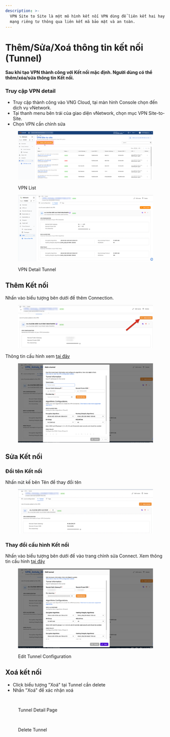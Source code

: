 ```yaml
---
description: >-
  VPN Site to Site là một mô hình kết nối VPN dùng để liên kết hai hay nhiều
  mạng riêng tư thông qua liên kết mã bảo mật và an toàn.
---
```


# Thêm/Sửa/Xoá thông tin kết nối (Tunnel)

**Sau khi tạo VPN thành công với Kết nối mặc định. Người dùng có thể thêm/xóa/sửa thông tin Kết nối.**

### Truy cập VPN detail

* Truy cập thành công vào VNG Cloud, tại màn hình Console chọn đến dịch vụ vNetwork.
* Tại thanh menu bên trái của giao diện vNetwork, chọn mục VPN Site-to-Site.
* Chọn VPN cần chỉnh sửa

<figure><img src="../../../.gitbook/assets/1 (2).png" alt=""><figcaption><p>VPN List</p></figcaption></figure>

<figure><img src="../../../.gitbook/assets/image (8) (1) (1) (1).png" alt=""><figcaption><p>VPN Detail Tunnel</p></figcaption></figure>

## Thêm Kết nối

Nhấn vào biểu tượng bên dưới để thêm Connection.

<figure><img src="../../../.gitbook/assets/image (846).png" alt=""><figcaption></figcaption></figure>

Thông tin cấu hình xem [tại đây ](./#cau-hinh-default-tunnel)

<figure><img src="../../../.gitbook/assets/image (847).png" alt=""><figcaption></figcaption></figure>

## Sửa Kết nối

### Đổi tên Kết nối

Nhấn nút kế bên Tên để thay đổi tên



<figure><img src="../../../.gitbook/assets/image (2) (1) (1) (1).png" alt=""><figcaption></figcaption></figure>

### Thay đổi cấu hình Kết nối

Nhấn vào biểu tượng bên dưới để vào trang chỉnh sửa Connect. Xem thông tin cấu hình [tại đây](./#cau-hinh-default-tunnel)

<figure><img src="../../../.gitbook/assets/image (7) (1) (1) (1).png" alt=""><figcaption><p>Edit Tunnel Configuration</p></figcaption></figure>

## Xoá kết nối

* Click biểu tượng "Xoá" tại Tunnel cần delete
* Nhấn "Xoá" để xác nhận xoá

<figure><img src="https://docs.vngcloud.vn/~gitbook/image?url=https%3A%2F%2F1985221522-files.gitbook.io%2F%7E%2Ffiles%2Fv0%2Fb%2Fgitbook-x-prod.appspot.com%2Fo%2Fspaces%252F7rE7M1L7GYcwQzNGd0aB%252Fuploads%252FAndXdGgYMf22hiZKCA9o%252Fimage.png%3Falt%3Dmedia%26token%3D23897fd8-cc18-470e-adab-5dde0f5cbb7f&#x26;width=768&#x26;dpr=4&#x26;quality=100&#x26;sign=b8e37009&#x26;sv=2" alt=""><figcaption><p>Tunnel Detail Page</p></figcaption></figure>

<figure><img src="https://docs.vngcloud.vn/~gitbook/image?url=https%3A%2F%2F1985221522-files.gitbook.io%2F%7E%2Ffiles%2Fv0%2Fb%2Fgitbook-x-prod.appspot.com%2Fo%2Fspaces%252F7rE7M1L7GYcwQzNGd0aB%252Fuploads%252FKtqkg4gYqGngBsCEPgJz%252Fimage.png%3Falt%3Dmedia%26token%3D99a9d8b8-cfe0-46fb-887b-b8117cfc9032&#x26;width=768&#x26;dpr=4&#x26;quality=100&#x26;sign=6b42d20a&#x26;sv=2" alt=""><figcaption><p>Delete Tunnel</p></figcaption></figure>
